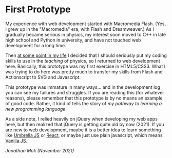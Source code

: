 # First Prototype

My experience with web development started with Macromedia Flash. (Yes, I grew up in the "Macromedia" era, with Flash and Dreamweaver.) As I gradually became serious in physics, my interest soon moved to C++ in late high school and Python in university, and have not touched web development for a long time.

Then [at some point in my life](https://youtu.be/iwjl5UlDLQU) I decided that I should seriously put my coding skills to use in the _teaching_ of physics, so I returned to web development here. Basically, this prototype was my first exercise in HTML5/CSS3. What I was trying to do here was pretty much to transfer my skills from Flash and Actionscript to SVG and Javascript.

This prototype was immature in many ways... and in the development log you can see my failures and struggles. If you are reading this (for whatever reasons), please remember that this prototype is by no means an example of good code. Rather, it kind of tells the story of _my pathway to learning a new programming language_.

As a side note, I relied heavily on jQuery when developing my web apps here, but then realized that jQuery is getting quite old by now (2021). If you are new to web development, maybe it is a better idea to learn something like [Umbrella JS](https://umbrellajs.com/) or [React](https://reactjs.org/), or maybe just use plain javascript, which means [Vanilla JS](http://vanilla-js.com/).

_Jonathan Mok (November 2021)_
